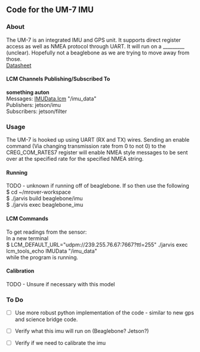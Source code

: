 Code for the UM-7 IMU
----

### About
The UM-7 is an integrated IMU and GPS unit. It supports direct register access as well as NMEA protocol through UART. It will run on a _________ (unclear). Hopefully not a beaglebone as we are trying to move away from those. \
[Datasheet](https://www.pololu.com/file/0J1556/UM7%20Datasheet_v1-8_30.07.2018.pdf)

#### LCM Channels Publishing/Subscribed To
**something auton** \
Messages: [IMUData.lcm](https://github.com/jjtom34/mrover-workspace/blob/imu/rover_msgs/IMUData.lcm)  "/imu_data" \
Publishers: jetson/imu \
Subscribers: jetson/filter

### Usage
The UM-7 is hooked up using UART (RX and TX) wires. Sending an enable command (Via changing transmission rate from 0 to not 0) to the CREG_COM_RATES7 register
 will enable NMEA style messages to be sent over at the specified rate for the specified NMEA string.
 
#### Running
TODO - unknown if running off of beaglebone. If so then use the following \
$ cd ~/mrover-workspace \
$ ./jarvis build beaglebone/imu \
$ ./jarvis exec beaglebone_imu
 
#### LCM Commands
To get readings from the sensor: \
In a new terminal \
$ LCM_DEFAULT_URL="udpm://239.255.76.67:7667?ttl=255" ./jarvis exec lcm_tools_echo IMUData "/imu_data" \
while the program is running.

#### Calibration
TODO - Unsure if necessary with this model

### To Do
- [ ] Use more robust python implementation of the code - similar to new gps and science bridge code.
- [ ] Verify what this imu will run on (Beaglebone? Jetson?)
- [ ] Verify if we need to calibrate the imu

